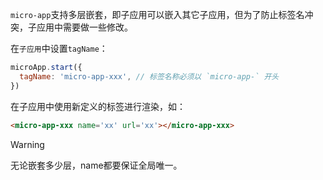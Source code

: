 `micro-app`支持多层嵌套，即子应用可以嵌入其它子应用，但为了防止标签名冲突，子应用中需要做一些修改。

在`子应用`中设置`tagName`：

```js
microApp.start({
  tagName: 'micro-app-xxx', // 标签名称必须以 `micro-app-` 开头
})
```

在子应用中使用新定义的标签进行渲染，如：
```html
<micro-app-xxx name='xx' url='xx'></micro-app-xxx>
```

> [!WARNING]
> 无论嵌套多少层，name都要保证全局唯一。
